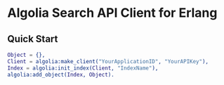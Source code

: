 # Algolia Search API Client for Erlang

Quick Start
-----------

```erlang
Object = {},
Client = algolia:make_client("YourApplicationID", "YourAPIKey"),
Index = algolia:init_index(Client, "IndexName"),
algolia:add_object(Index, Object).
```
